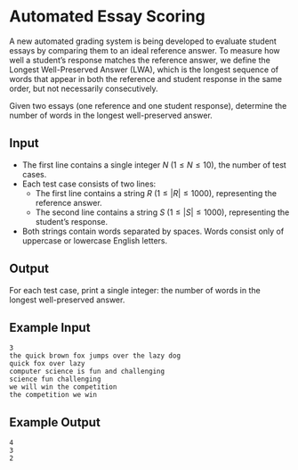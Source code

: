 # Automated Essay Scoring

A new automated grading system is being developed to evaluate student essays by
comparing them to an ideal reference answer. To measure how well a student’s
response matches the reference answer, we define the Longest Well-Preserved
Answer (LWA), which is the longest sequence of words that appear in both the
reference and student response in the same order, but not necessarily
consecutively.

Given two essays (one reference and one student response), determine the number
of words in the longest well-preserved answer.

## Input

- The first line contains a single integer $N$ ($1 \leq N \leq 10$), the number
  of test cases.
- Each test case consists of two lines:
  - The first line contains a string $R$ ($1 \leq |R| \leq 1000$), representing
    the reference answer.
  - The second line contains a string $S$ ($1 \leq |S| \leq 1000$), representing
    the student’s response.
- Both strings contain words separated by spaces. Words consist only of
  uppercase or lowercase English letters.

## Output

For each test case, print a single integer: the number of words in the longest
well-preserved answer.

## Example Input

    3
    the quick brown fox jumps over the lazy dog
    quick fox over lazy
    computer science is fun and challenging
    science fun challenging
    we will win the competition
    the competition we win

## Example Output

    4
    3
    2
